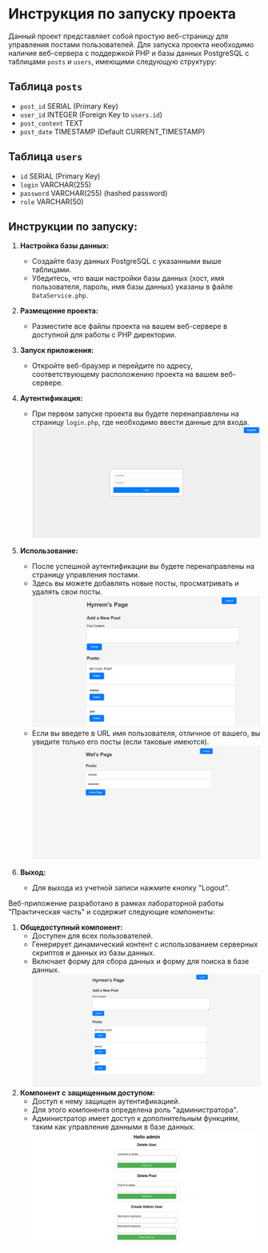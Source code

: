 # Инструкция по запуску проекта

Данный проект представляет собой простую веб-страницу для управления постами пользователей. Для запуска проекта необходимо наличие веб-сервера с поддержкой PHP и базы данных PostgreSQL с таблицами `posts` и `users`, имеющими следующую структуру:

## Таблица `posts`
- `post_id` SERIAL (Primary Key)
- `user_id` INTEGER (Foreign Key to `users.id`)
- `post_content` TEXT
- `post_date` TIMESTAMP (Default CURRENT_TIMESTAMP)

## Таблица `users`
- `id` SERIAL (Primary Key)
- `login` VARCHAR(255)
- `password` VARCHAR(255) (hashed password)
- `role` VARCHAR(50)

## Инструкции по запуску:

1. **Настройка базы данных:**
   - Создайте базу данных PostgreSQL с указанными выше таблицами.
   - Убедитесь, что ваши настройки базы данных (хост, имя пользователя, пароль, имя базы данных) указаны в файле `DataService.php`.

2. **Размещение проекта:**
   - Разместите все файлы проекта на вашем веб-сервере в доступной для работы с PHP директории.

3. **Запуск приложения:**
   - Откройте веб-браузер и перейдите по адресу, соответствующему расположению проекта на вашем веб-сервере.
4. **Аутентификация:**
   - При первом запуске проекта вы будете перенаправлены на страницу `login.php`, где необходимо ввести данные для входа.
![alt text](imgs/image-1.png)
5. **Использование:**
   - После успешной аутентификации вы будете перенаправлены на страницу управления постами.
   - Здесь вы можете добавлять новые посты, просматривать и удалять свои посты.
   ![alt text](imgs/image-2.png)
   - Если вы введете в URL имя пользователя, отличное от вашего, вы увидите только его посты (если таковые имеются).
![alt text](imgs/image-3.png)
6. **Выход:**
   - Для выхода из учетной записи нажмите кнопку "Logout".

Веб-приложение разработано в рамках лабораторной работы "Практическая часть" и содержит следующие компоненты:

1. **Общедоступный компонент:**
   - Доступен для всех пользователей.
   - Генерирует динамический контент с использованием серверных скриптов и данных из базы данных.
   - Включает форму для сбора данных и форму для поиска в базе данных.
![alt text](imgs/image-5.png)
2. **Компонент с защищенным доступом:**
   - Доступ к нему защищен аутентификацией.
   - Для этого компонента определена роль "администратора".
   - Администратор имеет доступ к дополнительным функциям, таким как управление данными в базе данных.
   ![alt text](imgs/image-4.png)